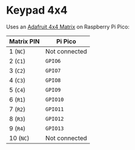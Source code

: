 # Keypad 4x4

Uses an [Adafruit 4x4 Matrix](https://www.adafruit.com/product/3844) on Raspberry Pi Pico:

| Matrix PIN | Pi Pico       |
| ---------- | ------------- |
| 1 (`NC`)   | Not connected |
| 2 (`C1`)   | `GPIO6`       |
| 3 (`C2`)   | `GPIO7`       |
| 4 (`C3`)   | `GPIO8`       |
| 5 (`C4`)   | `GPIO9`       |
| 6 (`R1`)   | `GPIO10`      |
| 7 (`R2`)   | `GPIO11`      |
| 8 (`R3`)   | `GPIO12`      |
| 9 (`R4`)   | `GPIO13`      |
| 10 (`NC`)  | Not connected |
